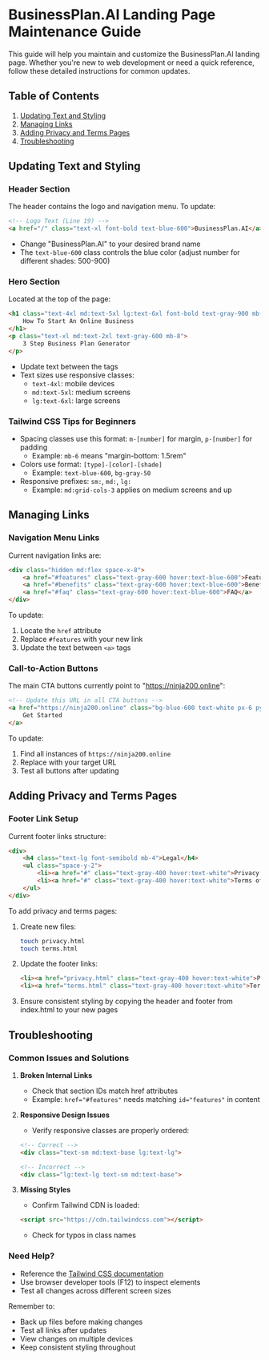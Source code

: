 # BusinessPlan.AI Landing Page Maintenance Guide

This guide will help you maintain and customize the BusinessPlan.AI landing page. Whether you're new to web development or need a quick reference, follow these detailed instructions for common updates.

## Table of Contents
1. [Updating Text and Styling](#updating-text-and-styling)
2. [Managing Links](#managing-links)
3. [Adding Privacy and Terms Pages](#adding-privacy-and-terms-pages)
4. [Troubleshooting](#troubleshooting)

## Updating Text and Styling

### Header Section
The header contains the logo and navigation menu. To update:

```html
<!-- Logo Text (Line 19) -->
<a href="/" class="text-xl font-bold text-blue-600">BusinessPlan.AI</a>
```
- Change "BusinessPlan.AI" to your desired brand name
- The `text-blue-600` class controls the blue color (adjust number for different shades: 500-900)

### Hero Section
Located at the top of the page:

```html
<h1 class="text-4xl md:text-5xl lg:text-6xl font-bold text-gray-900 mb-6">
    How To Start An Online Business
</h1>
<p class="text-xl md:text-2xl text-gray-600 mb-8">
    3 Step Business Plan Generator
</p>
```
- Update text between the tags
- Text sizes use responsive classes:
  - `text-4xl`: mobile devices
  - `md:text-5xl`: medium screens
  - `lg:text-6xl`: large screens

### Tailwind CSS Tips for Beginners
- Spacing classes use this format: `m-[number]` for margin, `p-[number]` for padding
  - Example: `mb-6` means "margin-bottom: 1.5rem"
- Colors use format: `[type]-[color]-[shade]`
  - Example: `text-blue-600`, `bg-gray-50`
- Responsive prefixes: `sm:`, `md:`, `lg:`
  - Example: `md:grid-cols-3` applies on medium screens and up

## Managing Links

### Navigation Menu Links
Current navigation links are:

```html
<div class="hidden md:flex space-x-8">
    <a href="#features" class="text-gray-600 hover:text-blue-600">Features</a>
    <a href="#benefits" class="text-gray-600 hover:text-blue-600">Benefits</a>
    <a href="#faq" class="text-gray-600 hover:text-blue-600">FAQ</a>
</div>
```

To update:
1. Locate the `href` attribute
2. Replace `#features` with your new link
3. Update the text between `<a>` tags

### Call-to-Action Buttons
The main CTA buttons currently point to "https://ninja200.online":

```html
<!-- Update this URL in all CTA buttons -->
<a href="https://ninja200.online" class="bg-blue-600 text-white px-6 py-2 rounded-full">
    Get Started
</a>
```

To update:
1. Find all instances of `https://ninja200.online`
2. Replace with your target URL
3. Test all buttons after updating

## Adding Privacy and Terms Pages

### Footer Link Setup
Current footer links structure:

```html
<div>
    <h4 class="text-lg font-semibold mb-4">Legal</h4>
    <ul class="space-y-2">
        <li><a href="#" class="text-gray-400 hover:text-white">Privacy Policy</a></li>
        <li><a href="#" class="text-gray-400 hover:text-white">Terms of Service</a></li>
    </ul>
</div>
```

To add privacy and terms pages:

1. Create new files:
   ```bash
   touch privacy.html
   touch terms.html
   ```

2. Update the footer links:
   ```html
   <li><a href="privacy.html" class="text-gray-400 hover:text-white">Privacy Policy</a></li>
   <li><a href="terms.html" class="text-gray-400 hover:text-white">Terms of Service</a></li>
   ```

3. Ensure consistent styling by copying the header and footer from index.html to your new pages

## Troubleshooting

### Common Issues and Solutions

1. **Broken Internal Links**
   - Check that section IDs match href attributes
   - Example: `href="#features"` needs matching `id="features"` in content

2. **Responsive Design Issues**
   - Verify responsive classes are properly ordered:
   ```html
   <!-- Correct -->
   <div class="text-sm md:text-base lg:text-lg">
   
   <!-- Incorrect -->
   <div class="lg:text-lg text-sm md:text-base">
   ```

3. **Missing Styles**
   - Confirm Tailwind CDN is loaded:
   ```html
   <script src="https://cdn.tailwindcss.com"></script>
   ```
   - Check for typos in class names

### Need Help?
- Reference the [Tailwind CSS documentation](https://tailwindcss.com/docs)
- Use browser developer tools (F12) to inspect elements
- Test all changes across different screen sizes

Remember to:
- Back up files before making changes
- Test all links after updates
- View changes on multiple devices
- Keep consistent styling throughout